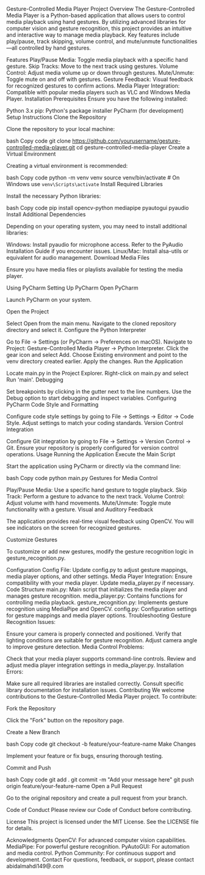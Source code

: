 Gesture-Controlled Media Player
Project Overview
The Gesture-Controlled Media Player is a Python-based application that allows users to control media playback using hand gestures. By utilizing advanced libraries for computer vision and gesture recognition, this project provides an intuitive and interactive way to manage media playback. Key features include play/pause, track skipping, volume control, and mute/unmute functionalities—all controlled by hand gestures.

Features
Play/Pause Media: Toggle media playback with a specific hand gesture.
Skip Tracks: Move to the next track using gestures.
Volume Control: Adjust media volume up or down through gestures.
Mute/Unmute: Toggle mute on and off with gestures.
Gesture Feedback: Visual feedback for recognized gestures to confirm actions.
Media Player Integration: Compatible with popular media players such as VLC and Windows Media Player.
Installation
Prerequisites
Ensure you have the following installed:

Python 3.x
pip: Python's package installer
PyCharm (for development)
Setup Instructions
Clone the Repository

Clone the repository to your local machine:

bash
Copy code
git clone https://github.com/yourusername/gesture-controlled-media-player.git
cd gesture-controlled-media-player
Create a Virtual Environment

Creating a virtual environment is recommended:

bash
Copy code
python -m venv venv
source venv/bin/activate  # On Windows use `venv\Scripts\activate`
Install Required Libraries

Install the necessary Python libraries:

bash
Copy code
pip install opencv-python mediapipe pyautogui pyaudio
Install Additional Dependencies

Depending on your operating system, you may need to install additional libraries:

Windows: Install pyaudio for microphone access. Refer to the PyAudio Installation Guide if you encounter issues.
Linux/Mac: Install alsa-utils or equivalent for audio management.
Download Media Files

Ensure you have media files or playlists available for testing the media player.

Using PyCharm
Setting Up PyCharm
Open PyCharm

Launch PyCharm on your system.

Open the Project

Select Open from the main menu.
Navigate to the cloned repository directory and select it.
Configure the Python Interpreter

Go to File -> Settings (or PyCharm -> Preferences on macOS).
Navigate to Project: Gesture-Controlled Media Player -> Python Interpreter.
Click the gear icon and select Add.
Choose Existing environment and point to the venv directory created earlier.
Apply the changes.
Run the Application

Locate main.py in the Project Explorer.
Right-click on main.py and select Run 'main'.
Debugging

Set breakpoints by clicking in the gutter next to the line numbers.
Use the Debug option to start debugging and inspect variables.
Configuring PyCharm
Code Style and Formatting

Configure code style settings by going to File -> Settings -> Editor -> Code Style.
Adjust settings to match your coding standards.
Version Control Integration

Configure Git integration by going to File -> Settings -> Version Control -> Git.
Ensure your repository is properly configured for version control operations.
Usage
Running the Application
Execute the Main Script

Start the application using PyCharm or directly via the command line:

bash
Copy code
python main.py
Gestures for Media Control

Play/Pause Media: Use a specific hand gesture to toggle playback.
Skip Track: Perform a gesture to advance to the next track.
Volume Control: Adjust volume with hand movements.
Mute/Unmute: Toggle mute functionality with a gesture.
Visual and Auditory Feedback

The application provides real-time visual feedback using OpenCV. You will see indicators on the screen for recognized gestures.

Customize Gestures

To customize or add new gestures, modify the gesture recognition logic in gesture_recognition.py.

Configuration
Config File: Update config.py to adjust gesture mappings, media player options, and other settings.
Media Player Integration: Ensure compatibility with your media player. Update media_player.py if necessary.
Code Structure
main.py: Main script that initializes the media player and manages gesture recognition.
media_player.py: Contains functions for controlling media playback.
gesture_recognition.py: Implements gesture recognition using MediaPipe and OpenCV.
config.py: Configuration settings for gesture mappings and media player options.
Troubleshooting
Gesture Recognition Issues:

Ensure your camera is properly connected and positioned.
Verify that lighting conditions are suitable for gesture recognition.
Adjust camera angle to improve gesture detection.
Media Control Problems:

Check that your media player supports command-line controls.
Review and adjust media player integration settings in media_player.py.
Installation Errors:

Make sure all required libraries are installed correctly.
Consult specific library documentation for installation issues.
Contributing
We welcome contributions to the Gesture-Controlled Media Player project. To contribute:

Fork the Repository

Click the "Fork" button on the repository page.

Create a New Branch

bash
Copy code
git checkout -b feature/your-feature-name
Make Changes

Implement your feature or fix bugs, ensuring thorough testing.

Commit and Push

bash
Copy code
git add .
git commit -m "Add your message here"
git push origin feature/your-feature-name
Open a Pull Request

Go to the original repository and create a pull request from your branch.

Code of Conduct
Please review our Code of Conduct before contributing.

License
This project is licensed under the MIT License. See the LICENSE file for details.

Acknowledgments
OpenCV: For advanced computer vision capabilities.
MediaPipe: For powerful gesture recognition.
PyAutoGUI: For automation and media control.
Python Community: For continuous support and development.
Contact
For questions, feedback, or support, please contact abidalmahdi149@.com
